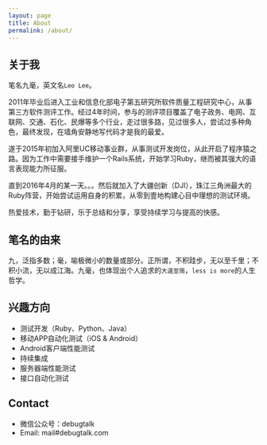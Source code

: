 ```yaml
---
layout: page
title: About
permalink: /about/
---
```


## 关于我

笔名九毫，英文名`Leo Lee`。

2011年毕业后进入工业和信息化部电子第五研究所软件质量工程研究中心，从事第三方软件测评工作。经过4年时间，参与的测评项目覆盖了电子政务、电网、互联网、交通、石化、民爆等多个行业，走过很多路，见过很多人，尝试过多种角色，最终发现，在墙角安静地写代码才是我的最爱。

遂于2015年初加入阿里UC移动事业群，从事测试开发岗位，从此开启了程序猿之路。因为工作中需要接手维护一个Rails系统，开始学习Ruby，继而被其强大的语言表现能力所征服。

直到2016年4月的某一天。。。然后就加入了大疆创新（DJI），珠江三角洲最大的Ruby阵营，开始尝试运用自身的积累，从零到壹地构建心目中理想的测试环境。

热爱技术，勤于钻研，乐于总结和分享，享受持续学习与提高的快感。

## 笔名的由来

九，泛指多数；毫，喻极微小的数量或部分。正所谓，不积跬步，无以至千里；不积小流，无以成江海。九毫，也体现出个人追求的`大道至简`，`less is more`的人生哲学。

## 兴趣方向

- 测试开发（Ruby、Python、Java）
- 移动APP自动化测试（iOS & Android）
- Android客户端性能测试
- 持续集成
- 服务器端性能测试
- 接口自动化测试

## Contact

- 微信公众号：debugtalk
- Email: mail#debugtalk.com
